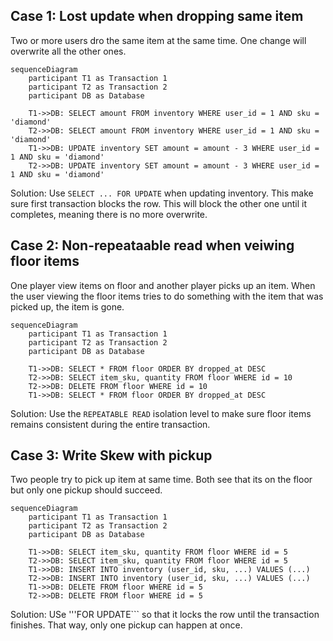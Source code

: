 ## Case 1: Lost update when dropping same item

Two or more users dro the same item at the same time. One change will overwrite all the other ones.

```mermaid
sequenceDiagram
    participant T1 as Transaction 1
    participant T2 as Transaction 2
    participant DB as Database

    T1->>DB: SELECT amount FROM inventory WHERE user_id = 1 AND sku = 'diamond'
    T2->>DB: SELECT amount FROM inventory WHERE user_id = 1 AND sku = 'diamond'
    T1->>DB: UPDATE inventory SET amount = amount - 3 WHERE user_id = 1 AND sku = 'diamond'
    T2->>DB: UPDATE inventory SET amount = amount - 3 WHERE user_id = 1 AND sku = 'diamond'
```

Solution: Use ```SELECT ... FOR UPDATE``` when updating inventory. This make sure first transaction blocks the row. This will block the other one until it completes, meaning there is no more overwrite. 



## Case 2: Non-repeataable read when veiwing floor items

One player view items on floor and another player picks up an item. When the user viewing the floor items tries to do something with the item that was picked up, the item is gone. 

```mermaid
sequenceDiagram
    participant T1 as Transaction 1
    participant T2 as Transaction 2
    participant DB as Database

    T1->>DB: SELECT * FROM floor ORDER BY dropped_at DESC
    T2->>DB: SELECT item_sku, quantity FROM floor WHERE id = 10
    T2->>DB: DELETE FROM floor WHERE id = 10
    T1->>DB: SELECT * FROM floor ORDER BY dropped_at DESC
```

Solution: Use the ```REPEATABLE READ``` isolation level to make sure floor items remains consistent during the entire transaction.



## Case 3: Write Skew with pickup

Two people try to pick up item at same time. Both see that its on the floor but only one pickup should succeed.

```mermaid
sequenceDiagram
    participant T1 as Transaction 1
    participant T2 as Transaction 2
    participant DB as Database

    T1->>DB: SELECT item_sku, quantity FROM floor WHERE id = 5
    T2->>DB: SELECT item_sku, quantity FROM floor WHERE id = 5
    T1->>DB: INSERT INTO inventory (user_id, sku, ...) VALUES (...)
    T2->>DB: INSERT INTO inventory (user_id, sku, ...) VALUES (...)
    T1->>DB: DELETE FROM floor WHERE id = 5
    T2->>DB: DELETE FROM floor WHERE id = 5
```

Solution: USe '''FOR UPDATE``` so that it locks the row until the transaction finishes. That way, only one pickup can happen at once.
